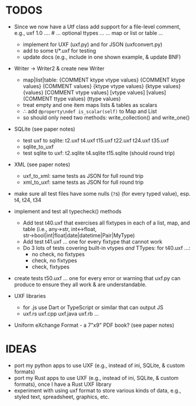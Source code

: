 # TODOS

- Since we now have a Utf class add support for a file-level comment, e.g.,
        uxf 1.0 ....
        #<This is an optional file level comment>
        ... optional ttypes ...
        ... map or list or table ...
  - implement for UXF (uxf.py) and for JSON (uxfconvert.py)
  - add to some t/\*.uxf for testing
  - update docs (e.g., include in one shown example, & update BNF)

- Writer → Writer2 & create new Writer
    - map|list|table:
	{COMMENT ktype vtype values}
	{COMMENT ktype values}
	{COMMENT values}
	{ktype vtype values}
	{ktype values}
	{values}
	[COMMENT vtype values]
	[vtype values]
	[values]
	(COMMENT ttype values)
	(ttype values)
    - treat empty and one item maps lists & tables as scalars
    - ∴ add `@property\ndef is_scalar(self)` to Map and List
    - so should only need two methods: write\_collection() and write\_one()

- SQLite (see paper notes)
    - test uxf to sqlite: t2.uxf t4.uxf t15.uxf t22.uxf t24.uxf t35.uxf
    - sqlite\_to\_uxf
    - test sqlite to uxf: t2.sqlite t4.sqlite t15.sqlite (should round trip)

- XML (see paper notes)
    - uxf\_to\_xml: same tests as JSON for full round trip
    - xml\_to\_uxf: same tests as JSON for full round trip

- make sure all test files have some nulls (`?`s) (for every typed value),
  esp. t4, t24, t34

- implement and test all typecheck() methods
  - Add test t40.uxf that exercises all fixtypes in each of a
    list, map, and table
    (i.e., any→str, int↔float, str→bool|int|float|date|datetime|Pair|MyType)
  - Add test t41.uxf ... one for every fixtype that cannot work
  - Do 3 lots of tests covering built-in vtypes _and_ TTypes: for t40.uxf …:
      * no check, no fixtypes
      * check, no fixtypes
      * check, fixtypes

- create tests t50.uxf ... one for every error or warning that uxf.py
  can produce to ensure they all work & are understandable.

- UXF libraries
    - for .js use Dart or TypeScript or similar that can output JS
    - uxf.rs uxf.cpp uxf.java uxf.rb ...

- Uniform eXchange Format - a 7"x9" PDF book? (see paper notes)

# IDEAS

- port my python apps to use UXF (e.g., instead of ini, SQLite, & custom
  formats)
- port my Rust apps to use UXF (e.g., instead of ini, SQLite, & custom
  formats), once I have a Rust UXF library
- experiment with using uxf format to store various kinds of data,
  e.g., styled text, spreadsheet, graphics, etc.
